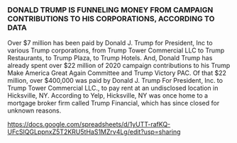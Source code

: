 ### DONALD TRUMP IS FUNNELING MONEY FROM CAMPAIGN CONTRIBUTIONS TO HIS CORPORATIONS, ACCORDING TO DATA
Over $7 million has been paid by Donald J. Trump for President, Inc to various Trump corporations, from Trump Tower Commercial LLC to Trump Restaurants, to Trump Plaza, to Trump Hotels.
And, Donald Trump has already spent over $22 million of 2020 campaign contributions to his Trump Make America Great Again Committee and Trump Victory PAC. 
Of that $22 million, over $400,000 was paid by Donald J. Trump For President, Inc. to Trump Tower Commercial LLC., to pay rent at an undisclosed location in Hicksville, NY. 
According to Yelp, Hicksville, NY was once home to a mortgage broker firm called Trump Financial, which has since closed for unknown reasons. 
 
https://docs.google.com/spreadsheets/d/1yUTT-rafKQ-UFcSIQGLppnxZ5T2KRU5tHaS1MZrv4Lg/edit?usp=sharing
